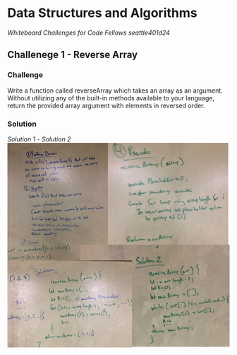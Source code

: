 # Data Structures and Algorithms 

*Whiteboard Challenges for Code Fellows seattle401d24*

## Challenege 1 - Reverse Array 

### Challenge
Write a function called reverseArray which takes an array as an argument. Without utilizing any of the built-in methods available to your language, return the provided array argument with elements in reversed order.

### Solution
*Solution 1* - *Solution 2*
![reverse array solution](./assets/array_reverse.jpg)